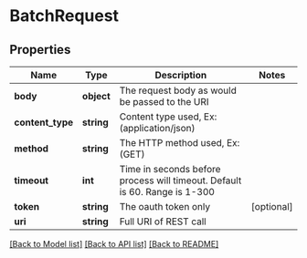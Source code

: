 # BatchRequest

## Properties
Name | Type | Description | Notes
------------ | ------------- | ------------- | -------------
**body** | **object** | The request body as would be passed to the URI | 
**content_type** | **string** | Content type used, Ex:(application/json) | 
**method** | **string** | The HTTP method used, Ex: (GET) | 
**timeout** | **int** | Time in seconds before process will timeout.  Default is 60.  Range is 1-300 | 
**token** | **string** | The oauth token only | [optional] 
**uri** | **string** | Full URI of REST call | 

[[Back to Model list]](../README.md#documentation-for-models) [[Back to API list]](../README.md#documentation-for-api-endpoints) [[Back to README]](../README.md)


